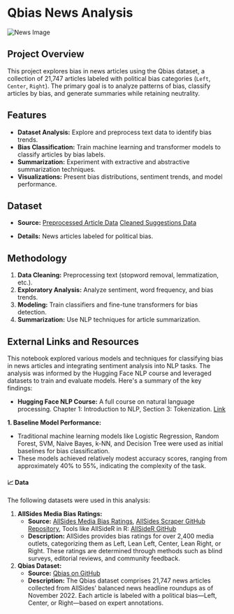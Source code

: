 # Qbias News Analysis

![News Image](https://plus.unsplash.com/premium_photo-1707080369554-359143c6aa0b?fm=jpg&q=60&w=3000&ixlib=rb-4.0.3&ixid=M3wxMjA3fDB8MHxzZWFyY2h8OXx8bmV3c3xlbnwwfHwwfHx8MA%3D%3D)

## Project Overview

This project explores bias in news articles using the Qbias dataset, a collection of 21,747 articles labeled with political bias categories (`Left`, `Center`, `Right`). The primary goal is to analyze patterns of bias, classify articles by bias, and generate summaries while retaining neutrality.

## Features

- **Dataset Analysis:** Explore and preprocess text data to identify bias trends.
- **Bias Classification:** Train machine learning and transformer models to classify articles by bias labels.
- **Summarization:** Experiment with extractive and abstractive summarization techniques.
- **Visualizations:** Present bias distributions, sentiment trends, and model performance.

## Dataset

- **Source:** 
[Preprocessed Article Data](https://drive.google.com/file/d/100WVVOQCeiVHxQqjK7mJxlKWbXUjdMt6/view?usp=sharing)
[Cleaned Suggestions Data](https://drive.google.com/file/d/100cGBVMDudcWRe2CPYUvtBkuX1HYS1gy/view?usp=sharing)

- **Details:** News articles labeled for political bias.

## Methodology

1. **Data Cleaning:** Preprocessing text (stopword removal, lemmatization, etc.).
2. **Exploratory Analysis:** Analyze sentiment, word frequency, and bias trends.
3. **Modeling:** Train classifiers and fine-tune transformers for bias detection.
4. **Summarization:** Use NLP techniques for article summarization.

## External Links and Resources

This notebook explored various models and techniques for classifying bias in news articles and integrating sentiment analysis into NLP tasks. The analysis was informed by the Hugging Face NLP course and leveraged datasets to train and evaluate models. Here's a summary of the key findings:

- **Hugging Face NLP Course:**  A full course on natural language processing. Chapter 1: Introduction to NLP, Section 3: Tokenization. [Link](https://huggingface.co/learn/nlp-course/chapter1/3)

**1. Baseline Model Performance:**

- Traditional machine learning models like Logistic Regression, Random Forest, SVM, Naive Bayes, k-NN, and Decision Tree were used as initial baselines for bias classification.
- These models achieved relatively modest accuracy scores, ranging from approximately 40% to 55%, indicating the complexity of the task.

#### 📈 Data

The following datasets were used in this analysis:

1. **AllSides Media Bias Ratings:**
    - **Source:** [AllSides Media Bias Ratings](https://www.allsides.com/media-bias/media-bias-ratings), [AllSides Scraper GitHub Repository](https://github.com/favstats/AllSidesScraper), Tools like AllSideR in R: [AllSideR GitHub](https://github.com/pablobarbera/AllSideR)
    - **Description:** AllSides provides bias ratings for over 2,400 media outlets, categorizing them as Left, Lean Left, Center, Lean Right, or Right. These ratings are determined through methods such as blind surveys, editorial reviews, and community feedback. 
2. **Qbias Dataset:**
    - **Source:** [Qbias on GitHub](https://github.com/Qbias/Qbias)
    - **Description:** The Qbias dataset comprises 21,747 news articles collected from AllSides' balanced news headline roundups as of November 2022. Each article is labeled with a political bias—Left, Center, or Right—based on expert annotations.
